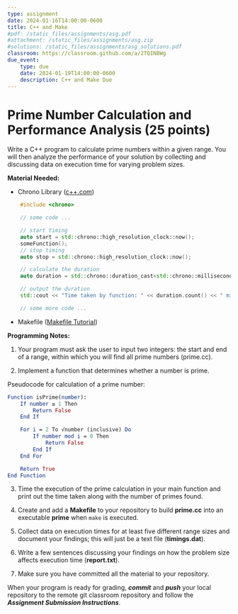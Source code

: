 ```yaml
---
type: assignment
date: 2024-01-16T14:00:00-0600
title: C++ and Make
#pdf: /static_files/assignments/asg.pdf
#attachment: /static_files/assignments/asg.zip
#solutions: /static_files/assignments/asg_solutions.pdf
classroom: https://classroom.github.com/a/2TQINBWg
due_event: 
    type: due
    date: 2024-01-19T14:00:00-0600
    description: C++ and Make Due
---
```

# Prime Number Calculation and Performance Analysis (25 points)

Write a C++ program to calculate prime numbers within a given range. You will then analyze the performance of your solution by collecting and discussing data on execution time for varying problem sizes.

**Material Needed:**
- Chrono Library ([c++.com](https://cplusplus.com/reference/chrono/))

```c++
    #include <chrono>

    // some code ...

    // start timing
    auto start = std::chrono::high_resolution_clock::now();
    someFunction();
    // stop timing
    auto stop = std::chrono::high_resolution_clock::now();

    // calculate the duration
    auto duration = std::chrono::duration_cast<std::chrono::milliseconds>(stop - start);

    // output the duration
    std::cout << "Time taken by function: " << duration.count() << " milliseconds" << std::endl;

    // some more code ...
``` 
- Makefile ([Makefile Tutorial](https://makefiletutorial.com))

**Programming Notes:**

1. Your program must ask the user to input two integers: the start and end of a range, within which you will find all prime numbers (prime.cc).

2. Implement a function that determines whether a number is prime.

Pseudocode for calculation of a prime number:

```mathematica
Function isPrime(number):
    If number ≤ 1 Then
        Return False
    End If

    For i = 2 To √number (inclusive) Do
        If number mod i = 0 Then
            Return False
        End If
    End For

    Return True
End Function
```

3. Time the execution of the prime calculation in your main function and print out the time taken along with the number of primes found.

4. Create and add a **Makefile** to your repository to build **prime.cc** into an executable **prime** when `make` is executed.

5. Collect data on execution times for at least five different range sizes and document your findings; this will just be a text file (**timings.dat**).

6. Write a few sentences discussing your findings on how the problem size affects execution time (**report.txt**).

7. Make sure you have committed all the material to your repository.

When your program is ready for grading, ***commit*** and ***push*** your local repository to the remote git classroom repository and follow the _**Assignment Submission Instructions**_. 
